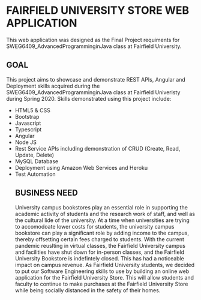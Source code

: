 # FAIRFIELD UNIVERSITY STORE WEB APPLICATION
This web application was designed as the Final Project requiments for SWEG6409_AdvancedProgramminginJava class at Fairfield University.

## GOAL
This project aims to showcase and demonstrate REST APIs, Angular and Deployment skills acquired during the SWEG6409_AdvancedProgramminginJava class at Fairfield Univeristy during Spring 2020. Skills demonstrated using this project include:

<ul style="list-style-type:disc">
<li>HTML5 & CSS</li>
<li>Bootstrap</li>
<li>Javascript</li>
<li>Typescript</li>
<li>Angular</li>
<li>Node JS</li>
<li>Rest Service APIs including demonstration of CRUD (Create, Read, Update, Delete)</li>
<li>MySQL Database</li>
<li>Deployment using Amazon Web Services and Heroku</li>
<li>Test Automation</li>

## BUSINESS NEED
University campus bookstores play an essential role in supporting the academic activity of students and the research work of staff, and well as the cultural lide of the university. At a time when universities are trying to accomodoate lower costs for students, the university campus bookstore can play a significant role by adding income to the campus, thereby offsetting certain fees charged to students. With the current pandemic reuslting in virtual classes, the Fairfield University campus and facilities have shut down for in-person classes, and the Fairfield University Bookstore is indefintely closed. This has had a noticeable impact on campus revenue. As Fairfield University students, we decided to put our Software Engineering skills to use by building an online web application for the Fairfield University Store. This will allow students and faculty to continue to make purchases at the Fairfield University Store while being socially distanced in the safety of their homes.




